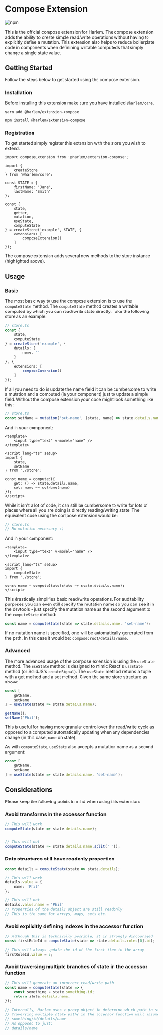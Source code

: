 # Compose Extension

![npm](https://img.shields.io/npm/v/@harlem/extension-compose)

This is the official compose extension for Harlem. The compose extension adds the ability to create simple read/write operations without having to explicitly define a mutation. This extension also helps to reduce boilerplate code in components when definining writable computeds that simply change a single state value.

## Getting Started

Follow the steps below to get started using the compose extension.

### Installation

Before installing this extension make sure you have installed `@harlem/core`.

<CodeGroup>
  <CodeGroupItem title="YARN" active>

```bash:no-line-numbers
yarn add @harlem/extension-compose
```

  </CodeGroupItem>

  <CodeGroupItem title="NPM">

```bash:no-line-numbers
npm install @harlem/extension-compose
```

  </CodeGroupItem>
</CodeGroup>

### Registration

To get started simply register this extension with the store you wish to extend.

```typescript{16-17,20}
import composeExtension from '@harlem/extension-compose';

import {
    createStore
} from '@harlem/core';

const STATE = {
    firstName: 'Jane',
    lastName: 'Smith'
};

const {
    state,
    getter,
    mutation,
    useState,
    computeState
} = createStore('example', STATE, {
    extensions: [
        composeExtension()
    ]
});
```

The compose extension adds several new methods to the store instance (highlighted above).


## Usage

### Basic

The most basic way to use the compose extension is to use the `computeState` method. The `computeState` method creates a writable computed by which you can read/write state directly. Take the following store as an example:

```typescript
// store.ts
const {
    state,
    computeState
} = createStore('example', {
    details: {
        name: ''
    }
}, {
    extensions: [
        composeExtension()
    ]
});
```

If all you need to do is update the name field it can be cumbersome to write a mutation and a computed (in your component) just to update a simple field. Without the compose extension your code might look something like this: 

```typescript
// store.ts
const setName = mutation('set-name', (state, name) => state.details.name = name);
```

And in your component:

```vue
<template>
    <input type="text" v-model="name" />
</template>

<script lang="ts" setup>
import {
    state,
    setName
} from './store';

const name = computed({
    get: () => state.details.name,
    set: name => setName(name)
});
</script>
```

While it isn't a lot of code, it can still be cumbersome to write for lots of places where all you are doing is directly reading/writing state. The equivalent code using the compose extension would be:

```typescript
// store.ts
// No mutation necessary :)
```

And in your component:

```vue
<template>
    <input type="text" v-model="name" />
</template>

<script lang="ts" setup>
import {
    computeState
} from './store';

const name = computeState(state => state.details.name);
</script>
```

This drastically simplifies basic read/write operations. For auditability purposes you can even still specify the mutation name so you can see it in the devtools - just specify the mutation name as the second argument to the `computeState` method:

```typescript
const name = computeState(state => state.details.name, 'set-name');
```

If no mutation name is specified, one will be automatically generated from the path. In this case it would be: `compose:root/details/name`.


### Advanced

The more advanced usage of the compose extension is using the `useState` method. The `useState` method is designed to mimic React's `useState` method (or SolidJS's `createSignal`). The `useState` method returns a tuple with a get method and a set method. Given the same store structure as above:

```typescript
const [
    getName,
    setName
] = useState(state => state.details.name);

getName();
setName('Phil');
```

This is useful for having more granular control over the read/write cycle as opposed to a computed automatically updating when any dependencies change (in this case, `name` on state).

As with `computeState`, `useState` also accepts a mutation name as a second argument:

```typescript
const [
    getName,
    setName
] = useState(state => state.details.name, 'set-name');
```


## Considerations

Please keep the following points in mind when using this extension:

### Avoid transforms in the accessor function

```typescript
// This will work
computeState(state => state.details.name);


// This will not
computeState(state => state.details.name.split(' '));
```


### Data structures still have readonly properties

```typescript
const details = computeState(state => state.details);

// This will work
details.value = {
    name: 'Phil'
};

// This will not
details.value.name = 'Phil'
// Properties of the details object are still readonly
// This is the same for arrays, maps, sets etc.
```

### Avoid explicitly defining indexes in the accessor function

```typescript
// Although this is technically possible, it is strongly discouraged
const firstRoleId = computeState(state => state.details.roles[0].id);

// This will always update the id of the first item in the array
firstRoleId.value = 5;
```


### Avoid traversing multiple branches of state in the accessor function

```typescript
// This will generate an incorrect read/write path
const name = computeState(state => {
    const something = state.something.id;
    return state.details.name;
});

// Internally, Harlem uses a proxy object to determine which path in state you are traversing to
// Traversing multiple state paths in the accessor function will assume you are trying to access:
// something/id/details/name
// As opposed to just:
// details/name
```